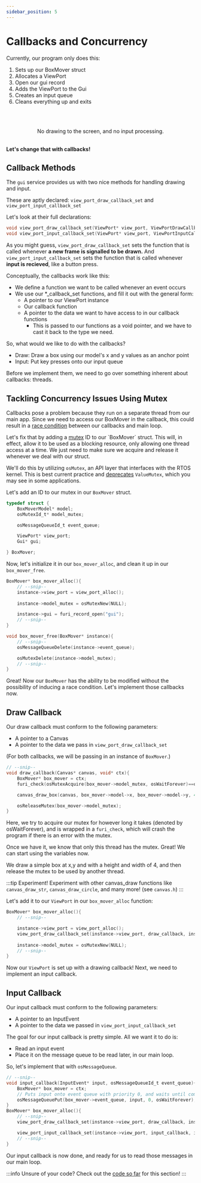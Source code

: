 ```yaml
---
sidebar_position: 5
---
```


# Callbacks and Concurrency

Currently, our program only does this:

1. Sets up our BoxMover struct
2. Allocates a ViewPort
3. Open our gui record
4. Adds the ViewPort to the Gui
5. Creates an input queue
6. Cleans everything up and exits

<br></br>
<p align="center">
No drawing to the screen, and no input processing.
<br></br>

**Let's change that with callbacks!**
</p>

## Callback Methods

The `gui` service provides us with two nice methods for handling drawing and input.

These are aptly declared: `view_port_draw_callback_set` and `view_port_input_callback_set`

Let's look at their full declarations:

```c
void view_port_draw_callback_set(ViewPort* view_port, ViewPortDrawCallback callback, void* context);
void view_port_input_callback_set(ViewPort* view_port, ViewPortInputCallback callback, void* context);
```
As you might guess, `view_port_draw_callback_set` sets the function that is called whenever **a new frame is signalled to be drawn.**
And `view_port_input_callback_set` sets the function that is called whenever **input is recieved**, like a button press.


Conceptually, the callbacks work like this:
- We define a function we want to be called whenever an event occurs
- We use our \*_callback_set functions, and fill it out with the general form:
  - A pointer to our ViewPort instance
  - Our callback function
  - A pointer to the data we want to have access to in our callback functions
    - This is passed to our functions as a void pointer, and we have to cast it back to the type we need.



So, what would we like to do with the callbacks?
- Draw: Draw a box using our model's x and y values as an anchor point
- Input: Put key presses onto our input queue
  
Before we implement them, we need to go over something inherent about callbacks: threads.

## Tackling Concurrency Issues Using Mutex

Callbacks pose a problem because they run on a separate thread from our main app. Since we need to access our BoxMover in the callback, this could result in a [race condition](https://www.techtarget.com/searchstorage/definition/race-condition) between our callbacks and main loop.

Let's fix that by adding a [mutex](https://en.wikipedia.org/wiki/Lock_\(computer_science\)) ID to our `BoxMover` struct. This will, in effect, allow it to be used as a blocking resource, only allowing one thread access at a time. We just need to make sure we acquire and release it whenever we deal with our struct.


We'll do this by utilizing `osMutex`, an API layer that interfaces with the RTOS kernel. This is best current practice and [deprecates](https://github.com/flipperdevices/flipperzero-firmware/pull/1202#discussion_r867040160) `ValueMutex`, which you may see in some applications.


Let's add an ID to our mutex in our `BoxMover` struct.
```c
typedef struct {
    BoxMoverModel* model;
    osMutexId_t* model_mutex;

    osMessageQueueId_t event_queue;

    ViewPort* view_port;
    Gui* gui;

} BoxMover;
```

Now, let's initialize it in our `box_mover_alloc`, and clean it up in our `box_mover_free`.

```c
BoxMover* box_mover_alloc(){
    // --snip--
    instance->view_port = view_port_alloc();
    
    instance->model_mutex = osMutexNew(NULL);

    instance->gui = furi_record_open("gui");
    // --snip--
}

void box_mover_free(BoxMover* instance){
    // --snip--
    osMessageQueueDelete(instance->event_queue);

    osMutexDelete(instance->model_mutex);
    // --snip--
}
```


Great! Now our `BoxMover` has the ability to be modified without the possibility of inducing a race condition. Let's implement those callbacks now.

## Draw Callback

Our draw callback must conform to the following parameters:
- A pointer to a Canvas
- A pointer to the data we pass in `view_port_draw_callback_set` 

(For both callbacks, we will be passing in an instance of `BoxMover`.)

```c
// --snip--
void draw_callback(Canvas* canvas, void* ctx){
    BoxMover* box_mover = ctx;
    furi_check(osMutexAcquire(box_mover->model_mutex, osWaitForever)==osOK);

    canvas_draw_box(canvas, box_mover->model->x, box_mover->model->y, 4, 4); // Draw a box on the screen

    osReleaseMutex(box_mover->model_mutex);
}
```
Here, we try to acquire our mutex for however long it takes (denoted by osWaitForever), and is wrapped in a `furi_check`, which will crash the program if there is an error with the mutex.

Once we have it, we know that only this thread has the mutex. Great! We can start using the variables now. 

We draw a simple box at x,y and with a height and width of 4, and then release the mutex to be used by another thread.

:::tip Experiment!
Experiment with other canvas_draw functions like `canvas_draw_str`, `canvas_draw_circle`, and many more! (see `canvas.h`)
:::

Let's add it to our `ViewPort` in our `box_mover_alloc` function:

```c
BoxMover* box_mover_alloc(){
    // --snip-- 

    instance->view_port = view_port_alloc();
    view_port_draw_callback_set(instance->view_port, draw_callback, instance);
    
    instance->model_mutex = osMutexNew(NULL);
    // --snip-- 
}
```

Now our `ViewPort` is set up with a drawing callback! Next, we need to implement an input callback.



## Input Callback


Our input callback must conform to the following parameters:
- A pointer to an InputEvent
- A pointer to the data we passed in `view_port_input_callback_set`

The goal for our input callback is pretty simple. All we want it to do is:
- Read an input event
- Place it on the message queue to be read later, in our main loop.

So, let's implement that with `osMessageQueue`.
```c
// --snip--
void input_callback(InputEvent* input, osMessageQueueId_t event_queue){
    BoxMover* box_mover = ctx;
    // Puts input onto event queue with priority 0, and waits until completion. 
    osMessageQueuePut(box_mover->event_queue, input, 0, osWaitForever); 
}
BoxMover* box_mover_alloc(){
    // --snip--
    view_port_draw_callback_set(instance->view_port, draw_callback, instance);

    view_port_input_callback_set(instance->view_port, input_callback, instance);
    // --snip--
}

```

Our input callback is now done, and ready for us to read those messages in our main loop.

:::info Unsure of your code?
Check out the [code so far](https://github.com/at-manos/flipper-swdocs/tree/main/docs/your-first-program/code-so-far/callbacks) for this section!
:::